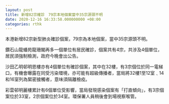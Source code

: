 ```yaml
---
layout: post
title: 新增82宗確診　79宗本地個案當中35宗源頭不明
date: 2020-12-16 16:33:58.000000000 +08:00
categories: rthk
---
```


本港新增82宗新型肺炎確診個案，79宗為本地個案，當中35宗源頭不明。

鑽石山龍蟠苑龍珊閣再多一個單位有居民確診，個案共有4宗，共涉及4個單位，居民須強制檢測，政府今晚會出公告。

沙田乙明邨明恩樓亦有4個單位有確診個案，其中在32樓，有3宗個位於同一電梯口，有機會曝露在同受污染環境，亦可能有超級傳播者，當局將32樓1至12室﹑14和16室列為緊密接觸者，意味須隔離檢疫。

彩雲邨明麗樓累計有6個單位受影響，當局發現感染個案有「打直傾向」，有3宗個案位於33室，2宗個案位於34室。環保署人員稍後會到場視察喉管。
